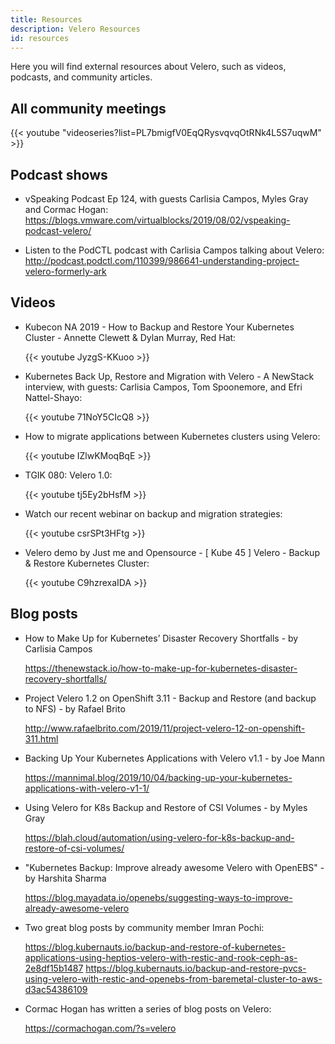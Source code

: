 ```yaml
---
title: Resources
description: Velero Resources
id: resources
---
```

Here you will find external resources about Velero, such as videos, podcasts, and community articles.

## All community meetings

{{< youtube "videoseries?list=PL7bmigfV0EqQRysvqvqOtRNk4L5S7uqwM" >}}

## Podcast shows

* vSpeaking Podcast Ep 124, with guests Carlisia Campos, Myles Gray and Cormac Hogan: https://blogs.vmware.com/virtualblocks/2019/08/02/vspeaking-podcast-velero/

* Listen to the PodCTL podcast with Carlisia Campos talking about Velero: <http://podcast.podctl.com/110399/986641-understanding-project-velero-formerly-ark>

## Videos

* Kubecon NA 2019 - How to Backup and Restore Your Kubernetes Cluster - Annette Clewett & Dylan Murray, Red Hat:

    {{< youtube JyzgS-KKuoo >}}

* Kubernetes Back Up, Restore and Migration with Velero - A NewStack interview, with guests: Carlisia Campos, Tom Spoonemore, and Efri Nattel-Shayo:

    {{< youtube 71NoY5CIcQ8 >}}

* How to migrate applications between Kubernetes clusters using Velero:

    {{< youtube IZlwKMoqBqE >}}

* TGIK 080: Velero 1.0:

    {{< youtube tj5Ey2bHsfM >}}

* Watch our recent webinar on backup and migration strategies:

    {{< youtube csrSPt3HFtg >}}

* Velero demo by Just me and Opensource - [ Kube 45 ] Velero - Backup & Restore Kubernetes Cluster:

    {{< youtube C9hzrexaIDA >}}

## Blog posts

* How to Make Up for Kubernetes’ Disaster Recovery Shortfalls - by Carlisia Campos

    https://thenewstack.io/how-to-make-up-for-kubernetes-disaster-recovery-shortfalls/

* Project Velero 1.2 on OpenShift 3.11 - Backup and Restore (and backup to NFS) - by Rafael Brito

    http://www.rafaelbrito.com/2019/11/project-velero-12-on-openshift-311.html

* Backing Up Your Kubernetes Applications with Velero v1.1 - by Joe Mann

    https://mannimal.blog/2019/10/04/backing-up-your-kubernetes-applications-with-velero-v1-1/

* Using Velero for K8s Backup and Restore of CSI Volumes - by Myles Gray

    https://blah.cloud/automation/using-velero-for-k8s-backup-and-restore-of-csi-volumes/

* "Kubernetes Backup: Improve already awesome Velero with OpenEBS" - by Harshita Sharma

    https://blog.mayadata.io/openebs/suggesting-ways-to-improve-already-awesome-velero

* Two great blog posts by community member Imran Pochi:

    https://blog.kubernauts.io/backup-and-restore-of-kubernetes-applications-using-heptios-velero-with-restic-and-rook-ceph-as-2e8df15b1487
    https://blog.kubernauts.io/backup-and-restore-pvcs-using-velero-with-restic-and-openebs-from-baremetal-cluster-to-aws-d3ac54386109

* Cormac Hogan has written a series of blog posts on Velero:

    https://cormachogan.com/?s=velero

